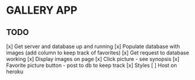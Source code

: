 # GALLERY APP

## TODO 
[x] Get server and database up and running
[x] Populate database with images (add column to keep track of favorites)
[x] Get request to database working
[x] Display images on page
[x] Click picture - see synopsis
[x] Favorite picture button - post to db to keep track
[x] Styles
[ ] Host on heroku